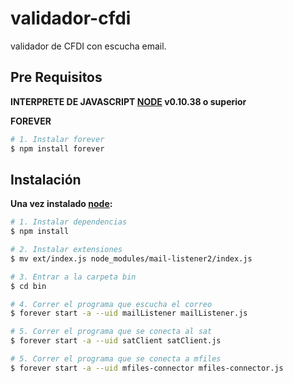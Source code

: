 # validador-cfdi
validador de CFDI con escucha email.

## Pre Requisitos	&nbsp;
**INTERPRETE DE JAVASCRIPT [NODE](http://nodejs.org) v0.10.38 o superior**

**FOREVER**
```sh
# 1. Instalar forever
$ npm install forever
```

## Instalación	&nbsp;
**Una vez instalado [node](http://nodejs.org):**
```sh
# 1. Instalar dependencias
$ npm install

# 2. Instalar extensiones
$ mv ext/index.js node_modules/mail-listener2/index.js

# 3. Entrar a la carpeta bin
$ cd bin

# 4. Correr el programa que escucha el correo
$ forever start -a --uid mailListener mailListener.js

# 5. Correr el programa que se conecta al sat
$ forever start -a --uid satClient satClient.js

# 5. Correr el programa que se conecta a mfiles
$ forever start -a --uid mfiles-connector mfiles-connector.js

```
